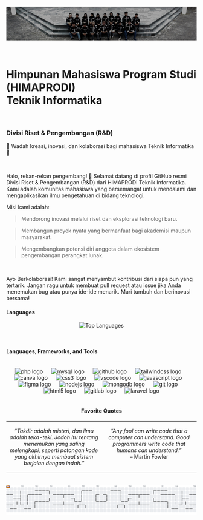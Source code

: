 <p align="center">
<img src="https://raw.githubusercontent.com/Rndhimaf/Rndhimaf/main/src/2.png" alt="Header Banner"/>
</p>

<br>

<h1>Himpunan Mahasiswa Program Studi (HIMAPRODI) <br>
  Teknik Informatika</h1>
  
<br>
<h3>Divisi Riset & Pengembangan (R&D)</h3>
<p>🌱 Wadah kreasi, inovasi, dan kolaborasi bagi mahasiswa Teknik Informatika 🌱</p>
</div>

<br>

Halo, rekan-rekan pengembang! 👋
Selamat datang di profil GitHub resmi Divisi Riset & Pengembangan (R&D) dari HIMAPRODI Teknik Informatika. Kami adalah komunitas mahasiswa yang bersemangat untuk mendalami dan mengaplikasikan ilmu pengetahuan di bidang teknologi.

Misi kami adalah:

> Mendorong inovasi melalui riset dan eksplorasi teknologi baru.

> Membangun proyek nyata yang bermanfaat bagi akademisi maupun masyarakat.

> Mengembangkan potensi diri anggota dalam ekosistem pengembangan perangkat lunak.

<br>

Ayo Berkolaborasi!
Kami sangat menyambut kontribusi dari siapa pun yang tertarik. Jangan ragu untuk membuat pull request atau issue jika Anda menemukan bug atau punya ide-ide menarik.
Mari tumbuh dan berinovasi bersama!

<h4 align="left">Languages</h4>
<p align="center">
  <!-- URL di bawah ini adalah link langsung ke gambar statistik, bukan link pencarian Google -->
  <img src="https://github-readme-stats.vercel.app/api/top-langs/?username=Rndhimaf&layout=compact&locale=id&theme=tokyonight&hide_border=true&hide_title=true" alt="Top Languages" />
</p>

<br>

<h4 align="left">Languages, Frameworks, and Tools</h4>

<br>

<div align="center">
  <img src="https://skillicons.dev/icons?i=php" height="30" alt="php logo"  />
  <img width="14" />
  <img src="https://skillicons.dev/icons?i=mysql" height="30" alt="mysql logo"  />
  <img width="14" />
  <img src="https://skillicons.dev/icons?i=github" height="30" alt="github logo"  />
  <img width="14" />
  <img src="https://cdn.simpleicons.org/tailwindcss/06B6D4" height="30" alt="tailwindcss logo"  />
  <img width="14" />
  <img src="https://cdn.jsdelivr.net/gh/devicons/devicon/icons/canva/canva-original.svg" height="30" alt="canva logo"  />
  <img width="14" />
  <img src="https://cdn.jsdelivr.net/gh/devicons/devicon/icons/css3/css3-original.svg" height="30" alt="css3 logo"  />
  <img width="14" />
  <img src="https://cdn.jsdelivr.net/gh/devicons/devicon/icons/vscode/vscode-original.svg" height="30" alt="vscode logo"  />
  <img width="14" />
  <img src="https://skillicons.dev/icons?i=js" height="30" alt="javascript logo"  />
  <img width="14" />
  <img src="https://cdn.jsdelivr.net/gh/devicons/devicon/icons/figma/figma-original.svg" height="30" alt="figma logo"  />
  <img width="14" />
  <img src="https://cdn.simpleicons.org/nodedotjs/339933" height="30" alt="nodejs logo"  />
  <img width="14" />
  <img src="https://cdn.simpleicons.org/mongodb/47A248" height="30" alt="mongodb logo"  />
  <img width="14" />
  <img src="https://cdn.jsdelivr.net/gh/devicons/devicon/icons/git/git-original.svg" height="30" alt="git logo"  />
  <img width="14" />
  <img src="https://cdn.jsdelivr.net/gh/devicons/devicon/icons/html5/html5-original.svg" height="30" alt="html5 logo"  />
  <img width="14" />
  <img src="https://cdn.jsdelivr.net/gh/devicons/devicon/icons/gitlab/gitlab-original.svg" height="30" alt="gitlab logo"  />
  <img width="14" />
  <img src="https://cdn.jsdelivr.net/gh/devicons/devicon/icons/laravel/laravel-original.svg" height="30" alt="laravel logo"  />
</div>

<br>

<h4 align="center">Favorite Quotes</h4>
<table>
<tr>
<td width="50%" valign="top">
<p align="center">
<i>“Takdir adalah misteri, dan ilmu adalah teka-teki. Jodoh itu tentang menemukan yang saling melengkapi, seperti potongan kode yang akhirnya membuat sistem berjalan dengan indah.”</i>
</p>
</td>
<td width="50%" valign="top">
<p align="center">
<i>“Any fool can write code that a computer can understand. Good programmers write code that humans can understand.”</i>
<br>– Martin Fowler
</p>
</td>
</tr>
</table>

<br>

<picture>
<source media="(prefers-color-scheme: dark)" srcset="https://raw.githubusercontent.com/Rndhimaf/Rndhimaf/output/pacman-contribution-graph-dark.svg" />
<source media="(prefers-color-scheme: light)" srcset="https://raw.githubusercontent.com/Rndhimaf/Rndhimaf/output/pacman-contribution-graph.svg" />
<img alt="Pac-Man Contribution Graph" src="https://raw.githubusercontent.com/Rndhimaf/Rndhimaf/output/pacman-contribution-graph.svg" />
</picture>
